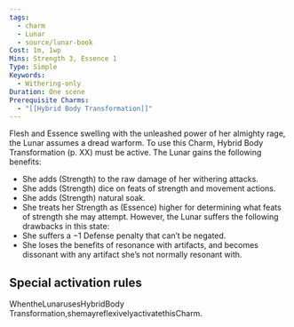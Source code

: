 ```yaml
---
tags:
  - charm
  - Lunar
  - source/lunar-book
Cost: 1m, 1wp
Mins: Strength 3, Essence 1
Type: Simple
Keywords:
  - Withering-only
Duration: One scene
Prerequisite Charms:
  - "[[Hybrid Body Transformation]]"
---
```

Flesh and Essence swelling with the unleashed power of her almighty rage, the Lunar assumes a dread warform. To use this Charm, Hybrid Body Transformation (p. XX) must be active. The Lunar gains the following benefits: 
-  She adds (Strength) to the raw damage of her withering attacks. 
-  She adds (Strength) dice on feats of strength and movement actions. 
-  She adds (Strength) natural soak. 
-  She treats her Strength as (Essence) higher for determining what feats of strength she may attempt. However, the Lunar suffers the following drawbacks in this state: 
-  She suffers a −1 Defense penalty that can’t be negated. 
-  She loses the benefits of resonance with artifacts, and becomes dissonant with any artifact she’s not normally resonant with. 

## Special activation rules

WhentheLunarusesHybridBody Transformation,shemayreflexivelyactivatethisCharm.
